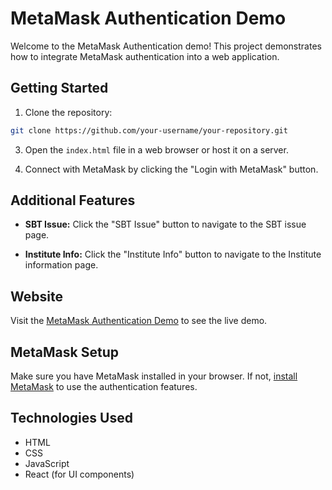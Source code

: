 # MetaMask Authentication Demo

Welcome to the MetaMask Authentication demo! This project demonstrates how to integrate MetaMask authentication into a web application.

## Getting Started

1. Clone the repository:
```bash
git clone https://github.com/your-username/your-repository.git
```

3. Open the `index.html` file in a web browser or host it on a server.

4. Connect with MetaMask by clicking the "Login with MetaMask" button.

## Additional Features

- **SBT Issue:** Click the "SBT Issue" button to navigate to the SBT issue page.

- **Institute Info:** Click the "Institute Info" button to navigate to the Institute information page.

## Website

Visit the [MetaMask Authentication Demo](https://sarthakvermaa.github.io/test-2/) to see the live demo.

## MetaMask Setup

Make sure you have MetaMask installed in your browser. If not, [install MetaMask](https://metamask.io/download.html) to use the authentication features.

## Technologies Used

- HTML
- CSS
- JavaScript
- React (for UI components)
